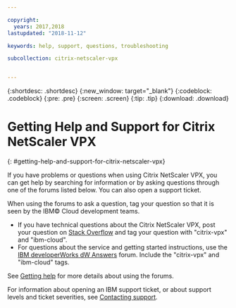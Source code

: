```yaml
---

copyright:
  years: 2017,2018
lastupdated: "2018-11-12"

keywords: help, support, questions, troubleshooting

subcollection: citrix-netscaler-vpx


---
```


{:shortdesc: .shortdesc}
{:new_window: target="_blank"}
{:codeblock: .codeblock}
{:pre: .pre}
{:screen: .screen}
{:tip: .tip}
{:download: .download}

# Getting Help and Support for Citrix NetScaler VPX
{: #getting-help-and-support-for-citrix-netscaler-vpx}

If you have problems or questions when using Citrix NetScaler VPX, you can get help by searching for information or by asking questions through one of the forums listed below. You can also open a support ticket.

When using the forums to ask a question, tag your question so that it is seen by the IBM© Cloud development teams.

* If you have technical questions about the Citrix NetScaler VPX, post your question on [Stack Overflow](https://stackoverflow.com/search?q=citrix-vpx+ibm-cloud) and tag your question with "citrix-vpx" and "ibm-cloud".
* For questions about the service and getting started instructions, use the [IBM developerWorks dW Answers](https://developer.ibm.com/answers/topics/citrix-vpx.html?smartspace=ibm-cloud) forum. Include the "citrix-vpx" and "ibm-cloud" tags.

See [Getting help](https://{DomainName}/docs/get-support?topic=get-support-using-avatar) for more details about using the forums.

For information about opening an IBM support ticket, or about support levels and ticket severities, see [Contacting support](/docs/get-support?topic=get-support-contacting-bluemix-support-dedicated-local).
